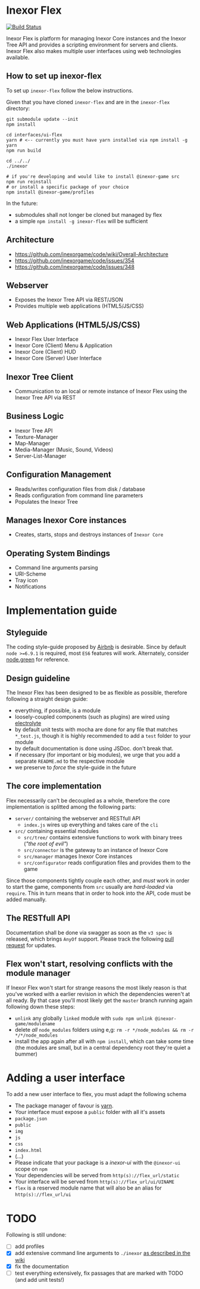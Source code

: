 # Inexor Flex

[![Build Status](https://ci.inexor.org/job/inexor/job/flex/job/master/badge/icon)](https://ci.inexor.org/job/inexor/job/flex/job/master/)

Inexor Flex is platform for managing Inexor Core instances and the Inexor Tree API and provides a scripting environment for servers and clients. Inexor Flex also makes multiple user interfaces using web technologies available.

## How to set up inexor-flex
To set up `inexor-flex` follow the below instructions.

Given that you have cloned `inexor-flex` and are in the `inexor-flex` directory:
```
git submodule update --init
npm install

cd interfaces/ui-flex
yarn # <-- currently you must have yarn installed via npm install -g yarn
npm run build

cd ../../
./inexor

# if you're developing and would like to install @inexor-game src
npm run reinstall
# or install a specific package of your choice
npm install @inexor-game/profiles
```

In the future:

- submodules shall not longer be cloned but managed by flex
- a simple `npm install -g inexor-flex` will be sufficient

## Architecture

* https://github.com/inexorgame/code/wiki/Overall-Architecture
* https://github.com/inexorgame/code/issues/354
* https://github.com/inexorgame/code/issues/348

## Webserver

* Exposes the Inexor Tree API via REST/JSON
* Provides multiple web applications (HTML5/JS/CSS)

## Web Applications (HTML5/JS/CSS)

* Inexor Flex User Interface
* Inexor Core (Client) Menu & Application
* Inexor Core (Client) HUD
* Inexor Core (Server) User Interface

## Inexor Tree Client

* Communication to an local or remote instance of Inexor Flex using the Inexor Tree API via REST

## Business Logic

* Inexor Tree API
* Texture-Manager
* Map-Manager
* Media-Manager (Music, Sound, Videos)
* Server-List-Manager

## Configuration Management

* Reads/writes configuration files from disk / database
* Reads configuration from command line parameters
* Populates the Inexor Tree

## Manages Inexor Core instances

* Creates, starts, stops and destroys instances of `Inexor Core`

## Operating System Bindings

* Command line arguments parsing
* URI-Scheme
* Tray icon
* Notifications

# Implementation guide

## Styleguide
The coding style-guide proposed by [Airbnb](https://github.com/airbnb/javascript) is desirable.
Since by default `node >=6.9.1` is required, most `ES6` features will work.
Alternately, consider [node.green](http://node.green/) for reference.

## Design guideline
The Inexor Flex has been designed to be as flexible as possible, therefore following a straight design guide:

- everything, if possible, is a module
- loosely-coupled components (such as plugins) are wired using [electrolyte](https://github.com/jaredhanson/electrolyte)
- by default unit tests with mocha are done for any file that matches `*_test.js`, though it is highly recommended to add a `test` folder to your module
- by default documentation is done using JSDoc. don't break that.
- if necessary (for important or big modules), we urge that you add a separate `README.md` to the respective module
- we preserve to *force* the style-guide in the future

## The core implementation
Flex necessarily can't be decoupled as a whole, therefore the core implementation is splitted among the following parts:

- `server/` containing the webserver and RESTfull API
  - `index.js` wires up everything and takes care of the `cli`
- `src/` containing essential modules
  - `src/tree/` contains extensive functions to work with binary trees (*"the root of evil"*)
  - `src/connector` is the gateway to an instance of Inexor Core
  - `src/manager` manages Inexor Core instances
  - `src/configurator` reads configuration files and provides them to the game

Since those components tightly couple each other, and *must* work in order to start the game, components from `src` usually are *hard-loaded* via `require`. This in turn means that in order to hook into the API, code must be added manually.

## The RESTfull API
Documentation shall be done via swagger as soon as the `v3 spec` is released, which brings `AnyOf` support.
Please track the following [pull request](https://github.com/OAI/OpenAPI-Specification/pull/741) for updates.

## Flex won't start, resolving conflicts with the module manager
If Inexor Flex won't start for strange reasons the most likely reason is that you've worked with a earlier revision in which the dependencies weren't at all ready.
By that case you'll most likely get the `master` branch running again following down these steps:

- `unlink` any globally `linked` module with `sudo npm unlink @inexor-game/modulename`
- delete *all* `node_modules` folders using e,g: `rm -r */node_modules && rm -r */*/node_modules`
- install the app again after all with `npm install`, which can take some time (the modules are small, but in a central dependency root they're quiet a bummer)

# Adding a user interface
To add a new user interface to flex, you must adapt the following schema

- The package manager of favour is [yarn](yarnpkg.com).
- Your interface must expose a `public` folder with all it's assets
 - `package.json`
 - `public`
  - `img`
  - `js`
  - `css`
  - `index.html`
  - (...)
- Please indicate that your package is a _inexor-ui_ with the `@inexor-ui` scope on `npm`
- Your dependencies will be served from `http(s)://flex_url/static`
- Your interface will be served from `http(s)://flex_url/ui/UINAME`
- `flex` is a reserved module name that will also be an alias for `http(s)://flex_url/ui`

# TODO
Following is still undone:

 - [ ] add profiles
 - [x] add extensive command line arguments to `./inexor` [as described in the wiki](https://github.com/inexorgame/code/wiki/Command%20Line%20Options%20And%20Commands)
 - [x] fix the documentation
 - [ ] test everything extensively, fix passages that are marked with TODO (and add unit tests!)
